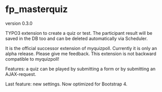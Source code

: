 # fp_masterquiz

version 0.3.0

TYPO3 extension to create a quiz or test. The participant result will be saved in the DB too and can be deleted automatically via Scheduler.

It is the official successor extension of myquizpoll.
Currently it is only an alpha release. Please give me feedback.
This extension is not backward compatible to myquizpoll!

Features: a quiz can be played by submitting a form or by submitting an AJAX-request.

Last feature: new settings. Now optimized for Bootstrap 4.
